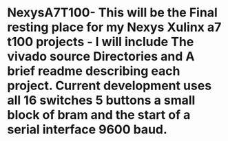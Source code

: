 # NexysA7T100- This will be the Final resting place for my Nexys Xulinx a7 t100 projects - I will include The vivado source Directories and A brief readme describing each project. Current development uses all 16 switches 5 buttons a small block of bram and the start of a serial interface 9600 baud.
